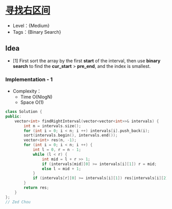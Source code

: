 # [寻找右区间](https://leetcode.cn/problems/find-right-interval/)

- Level：{Medium}
- Tags：{Binary Search}

## Idea

- [1] First sort the array by the first **start** of the interval, then use **binary search** to find the **cur_start** > **pre_end**, and the index is smallest.

### Implementation - 1

- Complexity：
  - Time O(NlogN)
  - Space O(1)

``` c++
class Solution {
public:
    vector<int> findRightInterval(vector<vector<int>>& intervals) {
        int n = intervals.size();
        for (int i = 0; i < n; i ++) intervals[i].push_back(i);
        sort(intervals.begin(), intervals.end());
        vector<int> res(n, -1);
        for (int i = 0; i < n; i ++) {
            int l = 0, r = n - 1;
            while (l < r) {
                int mid = l + r >> 1;
                if (intervals[mid][0] >= intervals[i][1]) r = mid;
                else l = mid + 1;
            }
            if (intervals[r][0] >= intervals[i][1]) res[intervals[i][2]] = intervals[r][2];
        }
        return res;
    }
};
// Zed Chou
```

